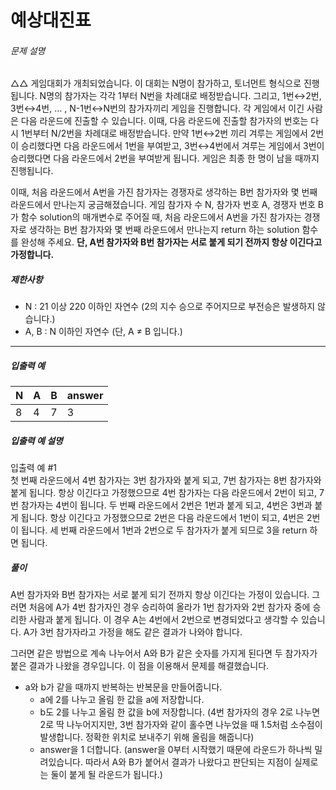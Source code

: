 # 예상대진표
###### 문제 설명

△△ 게임대회가 개최되었습니다. 이 대회는 N명이 참가하고, 토너먼트 형식으로 진행됩니다. N명의 참가자는 각각 1부터 N번을 차례대로 배정받습니다. 그리고, 1번↔2번, 3번↔4번, ... , N-1번↔N번의 참가자끼리 게임을 진행합니다. 각 게임에서 이긴 사람은 다음 라운드에 진출할 수 있습니다. 이때, 다음 라운드에 진출할 참가자의 번호는 다시 1번부터 N/2번을 차례대로 배정받습니다. 만약 1번↔2번 끼리 겨루는 게임에서 2번이 승리했다면 다음 라운드에서 1번을 부여받고, 3번↔4번에서 겨루는 게임에서 3번이 승리했다면 다음 라운드에서 2번을 부여받게 됩니다. 게임은 최종 한 명이 남을 때까지 진행됩니다.

이때, 처음 라운드에서 A번을 가진 참가자는 경쟁자로 생각하는 B번 참가자와 몇 번째 라운드에서 만나는지 궁금해졌습니다. 게임 참가자 수 N, 참가자 번호 A, 경쟁자 번호 B가 함수 solution의 매개변수로 주어질 때, 처음 라운드에서 A번을 가진 참가자는 경쟁자로 생각하는 B번 참가자와 몇 번째 라운드에서 만나는지 return 하는 solution 함수를 완성해 주세요.  **단, A번 참가자와 B번 참가자는 서로 붙게 되기 전까지 항상 이긴다고 가정합니다.**

##### 제한사항

-   N : 21  이상 220  이하인 자연수 (2의 지수 승으로 주어지므로 부전승은 발생하지 않습니다.)
-   A, B : N 이하인 자연수 (단, A ≠ B 입니다.)

----------

##### 입출력 예
|N|A|B|answer|
|--|--|--|--|
|8|4|7|3|

##### 입출력 예 설명

입출력 예 #1  
첫 번째 라운드에서 4번 참가자는 3번 참가자와 붙게 되고, 7번 참가자는 8번 참가자와 붙게 됩니다. 항상 이긴다고 가정했으므로 4번 참가자는 다음 라운드에서 2번이 되고, 7번 참가자는 4번이 됩니다. 두 번째 라운드에서 2번은 1번과 붙게 되고, 4번은 3번과 붙게 됩니다. 항상 이긴다고 가정했으므로 2번은 다음 라운드에서 1번이 되고, 4번은 2번이 됩니다. 세 번째 라운드에서 1번과 2번으로 두 참가자가 붙게 되므로 3을 return 하면 됩니다.

##### 풀이
A번 참가자와 B번 참가자는 서로 붙게 되기 전까지 항상 이긴다는 가정이 있습니다. 그러면 처음에 A가 4번 참가자인 경우 승리하여 올라가 1번 참가자와 2번 참가자 중에 승리한 사람과 붙게 됩니다. 이 경우 A는 4번에서 2번으로 변경되었다고 생각할 수 있습니다. A가 3번 참가자라고 가정을 해도 같은 결과가 나와야 합니다.
  
그러면 같은 방법으로 계속 나누어서 A와 B가 같은 숫자를 가지게 된다면 두 참가자가 붙은 결과가 나왔을 경우입니다. 이 점을 이용해서 문제를 해결했습니다.
  
- a와 b가 같을 때까지 반복하는 반복문을 만들어줍니다.
	- a에 2를 나누고 올림 한 값을 a에 저장합니다.
	- b도 2를 나누고 올림 한 값을 b에 저장합니다.
	(4번 참가자의 경우 2로 나누면 2로 딱 나누어지지만, 3번 참가자와 같이 홀수면 나누었을 때 1.5처럼 소수점이 발생합니다. 정확한 위치로 보내주기 위해 올림을 해줍니다)
	- answer을 1 더합니다.
	(answer을 0부터 시작했기 때문에 라운드가 하나씩 밀려있습니다. 따라서 A와 B가 붙어서 결과가 나왔다고 판단되는 지점이 실제로는 둘이 붙게 될 라운드가 됩니다.)